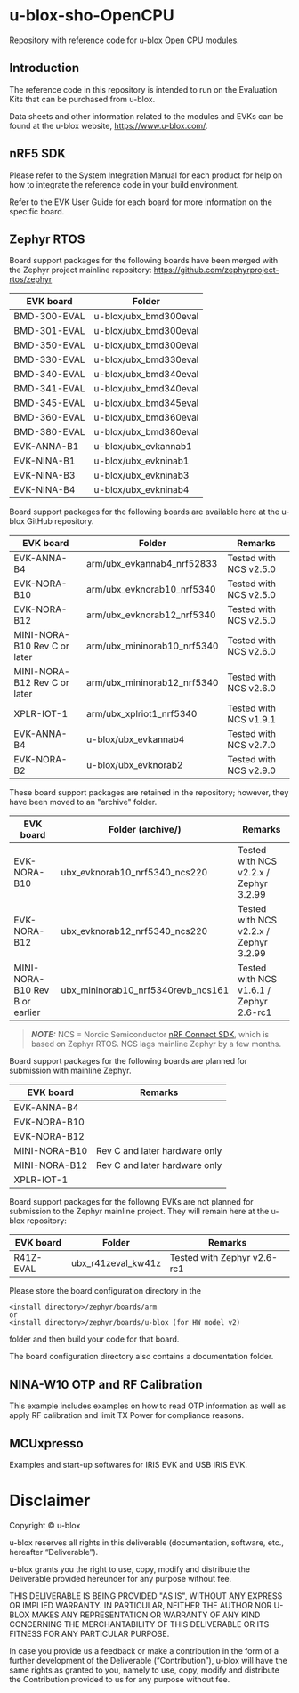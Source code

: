 # u-blox-sho-OpenCPU
Repository with reference code for u-blox Open CPU modules.

## Introduction
The reference code in this repository is intended to run on the Evaluation Kits
that can be purchased from u-blox.

Data sheets and other information related to the modules and EVKs can be found
at the u-blox website, https://www.u-blox.com/.

## nRF5 SDK
Please refer to the System Integration Manual for each product for help on how
to integrate the reference code in your build environment.

Refer to the EVK User Guide for each board for more information on the specific
board.

## Zephyr RTOS
Board support packages for the following boards have been merged with the Zephyr
project mainline repository: https://github.com/zephyrproject-rtos/zephyr

| EVK board    | Folder                |
|--------------|-----------------------|
| BMD-300-EVAL | u-blox/ubx_bmd300eval |
| BMD-301-EVAL | u-blox/ubx_bmd300eval |
| BMD-350-EVAL | u-blox/ubx_bmd300eval |
| BMD-330-EVAL | u-blox/ubx_bmd330eval |
| BMD-340-EVAL | u-blox/ubx_bmd340eval |
| BMD-341-EVAL | u-blox/ubx_bmd340eval |
| BMD-345-EVAL | u-blox/ubx_bmd345eval |
| BMD-360-EVAL | u-blox/ubx_bmd360eval |
| BMD-380-EVAL | u-blox/ubx_bmd380eval |
| EVK-ANNA-B1  | u-blox/ubx_evkannab1  |
| EVK-NINA-B1  | u-blox/ubx_evkninab1  |
| EVK-NINA-B3  | u-blox/ubx_evkninab3  |
| EVK-NINA-B4  | u-blox/ubx_evkninab4  |

Board support packages for the following boards are available here at the u-blox
GitHub repository. 

| EVK board                    | Folder                        | Remarks                |
|------------------------------|-------------------------------|------------------------|
| EVK-ANNA-B4                  | arm/ubx_evkannab4_nrf52833    | Tested with NCS v2.5.0 |
| EVK-NORA-B10                 | arm/ubx_evknorab10_nrf5340    | Tested with NCS v2.5.0 |
| EVK-NORA-B12                 | arm/ubx_evknorab12_nrf5340    | Tested with NCS v2.5.0 |
| MINI-NORA-B10 Rev C or later | arm/ubx_mininorab10_nrf5340   | Tested with NCS v2.6.0 |
| MINI-NORA-B12 Rev C or later | arm/ubx_mininorab12_nrf5340   | Tested with NCS v2.6.0 |
| XPLR-IOT-1                   | arm/ubx_xplriot1_nrf5340      | Tested with NCS v1.9.1 |
| EVK-ANNA-B4                  | u-blox/ubx_evkannab4          | Tested with NCS v2.7.0 |
| EVK-NORA-B2                  | u-blox/ubx_evknorab2          | Tested with NCS v2.9.0 |

These board support packages are retained in the repository; however, they have been moved to an "archive" folder.

| EVK board                      | Folder (archive/)                  | Remarks                                 |
|--------------------------------|------------------------------------|-----------------------------------------|
| EVK-NORA-B10                   | ubx_evknorab10_nrf5340_ncs220      | Tested with NCS v2.2.x / Zephyr 3.2.99  |
| EVK-NORA-B12                   | ubx_evknorab12_nrf5340_ncs220      | Tested with NCS v2.2.x / Zephyr 3.2.99  |
| MINI-NORA-B10 Rev B or earlier | ubx_mininorab10_nrf5340revb_ncs161 | Tested with NCS v1.6.1 / Zephyr 2.6-rc1 |

> **_NOTE:_** NCS = Nordic Semiconductor [nRF Connect SDK](https://developer.nordicsemi.com/nRF_Connect_SDK/doc/latest/nrf/index.html), which is based on Zephyr RTOS. NCS lags mainline Zephyr by a few months.

Board support packages for the following boards are planned for submission
with mainline Zephyr.

| EVK board     | Remarks                            |
|---------------|------------------------------------|
| EVK-ANNA-B4   |  |
| EVK-NORA-B10  |  |
| EVK-NORA-B12  |  |
| MINI-NORA-B10 | Rev C and later hardware only |
| MINI-NORA-B12 | Rev C and later hardware only |
| XPLR-IOT-1    |  |

Board support packages for the followng EVKs are not planned for submission to
the Zephyr mainline project. They will remain here at the u-blox repository:

| EVK board | Folder             | Remarks                     |
|-----------|--------------------|-----------------------------|
| R41Z-EVAL | ubx_r41zeval_kw41z | Tested with Zephyr v2.6-rc1 |

Please store the board configuration directory in the

	<install directory>/zephyr/boards/arm
	or
	<install directory>/zephyr/boards/u-blox (for HW model v2)

folder and then build your code for that board.

The board configuration directory also contains a documentation folder.

## NINA-W10 OTP and RF Calibration
This example includes examples on how to read OTP information as well as apply RF calibration and limit TX Power for compliance reasons.

## MCUxpresso
Examples and start-up softwares for IRIS EVK and USB IRIS EVK.

# Disclaimer
Copyright &#x00a9; u-blox

u-blox reserves all rights in this deliverable (documentation, software, etc.,
hereafter “Deliverable”).

u-blox grants you the right to use, copy, modify and distribute the
Deliverable provided hereunder for any purpose without fee.

THIS DELIVERABLE IS BEING PROVIDED "AS IS", WITHOUT ANY EXPRESS OR IMPLIED
WARRANTY. IN PARTICULAR, NEITHER THE AUTHOR NOR U-BLOX MAKES ANY
REPRESENTATION OR WARRANTY OF ANY KIND CONCERNING THE MERCHANTABILITY OF THIS
DELIVERABLE OR ITS FITNESS FOR ANY PARTICULAR PURPOSE.

In case you provide us a feedback or make a contribution in the form of a
further development of the Deliverable (“Contribution”), u-blox will have the
same rights as granted to you, namely to use, copy, modify and distribute the
Contribution provided to us for any purpose without fee.

